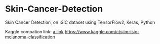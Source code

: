 # Skin-Cancer-Detection
Skin Cancer Detection, on ISIC dataset using TensorFlow2, Keras, Python

Kaggle compation link:
[a link](https://www.kaggle.com/c/siim-isic-melanoma-classification) https://www.kaggle.com/c/siim-isic-melanoma-classification

